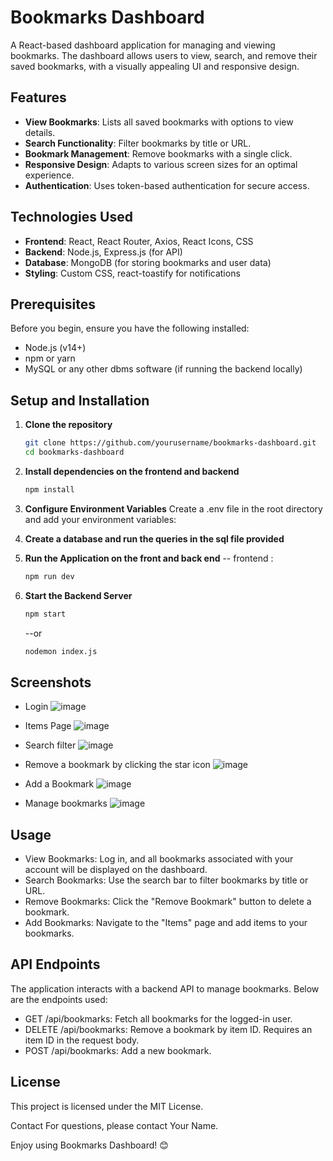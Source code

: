 # Bookmarks Dashboard

A React-based dashboard application for managing and viewing bookmarks. The dashboard allows users to view, search, and remove their saved bookmarks, with a visually appealing UI and responsive design.

## Features

- **View Bookmarks**: Lists all saved bookmarks with options to view details.
- **Search Functionality**: Filter bookmarks by title or URL.
- **Bookmark Management**: Remove bookmarks with a single click.
- **Responsive Design**: Adapts to various screen sizes for an optimal experience.
- **Authentication**: Uses token-based authentication for secure access.

## Technologies Used

- **Frontend**: React, React Router, Axios, React Icons, CSS
- **Backend**: Node.js, Express.js (for API)
- **Database**: MongoDB (for storing bookmarks and user data)
- **Styling**: Custom CSS, react-toastify for notifications

## Prerequisites

Before you begin, ensure you have the following installed:

- Node.js (v14+)
- npm or yarn
- MySQL or any other dbms software (if running the backend locally)

## Setup and Installation

1. **Clone the repository**

   ```bash
   git clone https://github.com/yourusername/bookmarks-dashboard.git
   cd bookmarks-dashboard

   ```
2. **Install dependencies on the frontend and backend**
   ```bash
   npm install
   ```
   
4. **Configure Environment Variables**
   Create a .env file in the root directory and add your environment variables:
5. **Create a database and run the queries in the sql file provided**
   
6. **Run the Application on the front and back end**
   -- frontend : 
   ```bash
   npm run dev 
   ```
7. **Start the Backend Server**
   ```bash
   npm start
   ```
   --or
   ```bash
   nodemon index.js
   ```

## Screenshots 
- Login ![image](https://github.com/user-attachments/assets/0f365ce1-ebe0-4689-8300-6a31b226d58a)
- Items Page ![image](https://github.com/user-attachments/assets/f31ab0d5-6b8c-4c18-93f2-b14aec700654)
- Search filter ![image](https://github.com/user-attachments/assets/47b88a17-5966-4861-8396-4670213c730e)
- Remove a bookmark by clicking the star icon ![image](https://github.com/user-attachments/assets/5065d0e7-e17d-42fd-886a-a96dbb639b23)
- Add a Bookmark ![image](https://github.com/user-attachments/assets/4803d146-d126-4d86-a0c6-d76b0de89dce)

- Manage bookmarks ![image](https://github.com/user-attachments/assets/bb70dc1c-d3a8-44d1-8283-f835f01cafde)



    
## Usage
- View Bookmarks: Log in, and all bookmarks associated with your account will be displayed on the dashboard.
- Search Bookmarks: Use the search bar to filter bookmarks by title or URL.
- Remove Bookmarks: Click the "Remove Bookmark" button to delete a bookmark.
- Add Bookmarks: Navigate to the "Items" page and add items to your bookmarks.

## API Endpoints
The application interacts with a backend API to manage bookmarks. Below are the endpoints used:

- GET /api/bookmarks: Fetch all bookmarks for the logged-in user.
- DELETE /api/bookmarks: Remove a bookmark by item ID. Requires an item ID in the request body.
- POST /api/bookmarks: Add a new bookmark.

## License
This project is licensed under the MIT License.

Contact
For questions, please contact Your Name.

Enjoy using Bookmarks Dashboard! 😊
